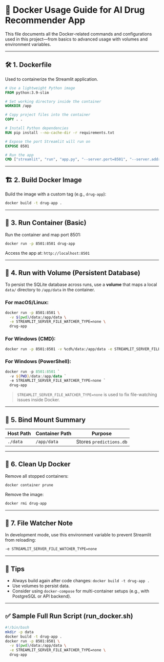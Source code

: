 
# 🐳 Docker Usage Guide for AI Drug Recommender App

This file documents all the Docker-related commands and configurations used in this project—from basics to advanced usage with volumes and environment variables.

---

## 🛠️ 1. Dockerfile

Used to containerize the Streamlit application.

```Dockerfile
# Use a lightweight Python image
FROM python:3.9-slim

# Set working directory inside the container
WORKDIR /app

# Copy project files into the container
COPY . .

# Install Python dependencies
RUN pip install --no-cache-dir -r requirements.txt

# Expose the port Streamlit will run on
EXPOSE 8501

# Run the app
CMD ["streamlit", "run", "app.py", "--server.port=8501", "--server.address=0.0.0.0"]
````

---

## 🏗️ 2. Build Docker Image

Build the image with a custom tag (e.g., `drug-app`):

```bash
docker build -t drug-app .
```

---

## 🚀 3. Run Container (Basic)

Run the container and map port 8501:

```bash
docker run -p 8501:8501 drug-app
```

Access the app at:
`http://localhost:8501`

---

## 💾 4. Run with Volume (Persistent Database)

To persist the SQLite database across runs, use a **volume** that maps a local `data/` directory to `/app/data` in the container.

### For macOS/Linux:

```bash
docker run -p 8501:8501 \
  -v $(pwd)/data:/app/data \
  -e STREAMLIT_SERVER_FILE_WATCHER_TYPE=none \
  drug-app
```

### For Windows (CMD):

```bash
docker run -p 8501:8501 -v %cd%/data:/app/data -e STREAMLIT_SERVER_FILE_WATCHER_TYPE=none drug-app
```

### For Windows (PowerShell):

```powershell
docker run -p 8501:8501 `
  -v ${PWD}/data:/app/data `
  -e STREAMLIT_SERVER_FILE_WATCHER_TYPE=none `
  drug-app
```

> `STREAMLIT_SERVER_FILE_WATCHER_TYPE=none` is used to fix file-watching issues inside Docker.

---

## 📂 5. Bind Mount Summary

| Host Path | Container Path | Purpose                 |
| --------- | -------------- | ----------------------- |
| `./data`  | `/app/data`    | Stores `predictions.db` |

---

## 🧼 6. Clean Up Docker

Remove all stopped containers:

```bash
docker container prune
```

Remove the image:

```bash
docker rmi drug-app
```

---

## 📝 7. File Watcher Note

In development mode, use this environment variable to prevent Streamlit from reloading:

```bash
-e STREAMLIT_SERVER_FILE_WATCHER_TYPE=none
```

---

## 📌 Tips

* Always build again after code changes: `docker build -t drug-app .`
* Use volumes to persist data.
* Consider using `docker-compose` for multi-container setups (e.g., with PostgreSQL or API backend).

---

## ✅ Sample Full Run Script (run\_docker.sh)

```bash
#!/bin/bash
mkdir -p data
docker build -t drug-app .
docker run -p 8501:8501 \
  -v $(pwd)/data:/app/data \
  -e STREAMLIT_SERVER_FILE_WATCHER_TYPE=none \
  drug-app


